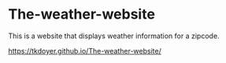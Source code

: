 # The-weather-website
This is a website that displays weather information for a zipcode.

 https://tkdoyer.github.io/The-weather-website/
